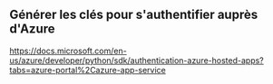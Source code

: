 ## Générer les clés pour s'authentifier auprès d'Azure

https://docs.microsoft.com/en-us/azure/developer/python/sdk/authentication-azure-hosted-apps?tabs=azure-portal%2Cazure-app-service
